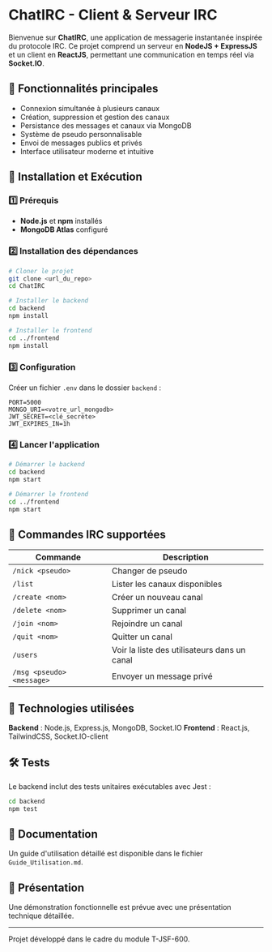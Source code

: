 # ChatIRC - Client & Serveur IRC

Bienvenue sur **ChatIRC**, une application de messagerie instantanée inspirée du protocole IRC. Ce projet comprend un serveur en **NodeJS + ExpressJS** et un client en **ReactJS**, permettant une communication en temps réel via **Socket.IO**.

## 📌 Fonctionnalités principales
- Connexion simultanée à plusieurs canaux
- Création, suppression et gestion des canaux
- Persistance des messages et canaux via MongoDB
- Système de pseudo personnalisable
- Envoi de messages publics et privés
- Interface utilisateur moderne et intuitive

## 🚀 Installation et Exécution
### 1️⃣ Prérequis
- **Node.js** et **npm** installés
- **MongoDB Atlas** configuré

### 2️⃣ Installation des dépendances
```bash
# Cloner le projet
git clone <url_du_repo>
cd ChatIRC

# Installer le backend
cd backend
npm install

# Installer le frontend
cd ../frontend
npm install
```

### 3️⃣ Configuration
Créer un fichier `.env` dans le dossier `backend` :
```env
PORT=5000
MONGO_URI=<votre_url_mongodb>
JWT_SECRET=<clé_secrète>
JWT_EXPIRES_IN=1h
```

### 4️⃣ Lancer l'application
```bash
# Démarrer le backend
cd backend
npm start

# Démarrer le frontend
cd ../frontend
npm start
```

## 🎯 Commandes IRC supportées
| Commande            | Description |
|---------------------|-------------|
| `/nick <pseudo>`   | Changer de pseudo |
| `/list`            | Lister les canaux disponibles |
| `/create <nom>`    | Créer un nouveau canal |
| `/delete <nom>`    | Supprimer un canal |
| `/join <nom>`      | Rejoindre un canal |
| `/quit <nom>`      | Quitter un canal |
| `/users`           | Voir la liste des utilisateurs dans un canal |
| `/msg <pseudo> <message>` | Envoyer un message privé |

## 📌 Technologies utilisées
**Backend** : Node.js, Express.js, MongoDB, Socket.IO
**Frontend** : React.js, TailwindCSS, Socket.IO-client

## 🛠 Tests
Le backend inclut des tests unitaires exécutables avec Jest :
```bash
cd backend
npm test
```

## 📖 Documentation
Un guide d'utilisation détaillé est disponible dans le fichier `Guide_Utilisation.md`.

## 🎤 Présentation
Une démonstration fonctionnelle est prévue avec une présentation technique détaillée.

---

Projet développé dans le cadre du module T-JSF-600.
